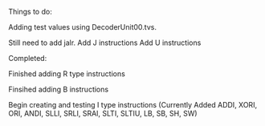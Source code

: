 Things to do:

Adding test values using DecoderUnit00.tvs. 

Still need to add jalr.
Add J instructions
Add U instructions

Completed:

Finished adding R type instructions

Finsihed adding B instructions

Begin creating and testing I type instructions (Currently Added ADDI, XORI, ORI, ANDI, SLLI, SRLI, SRAI, SLTI, SLTIU, LB, SB, SH, SW)